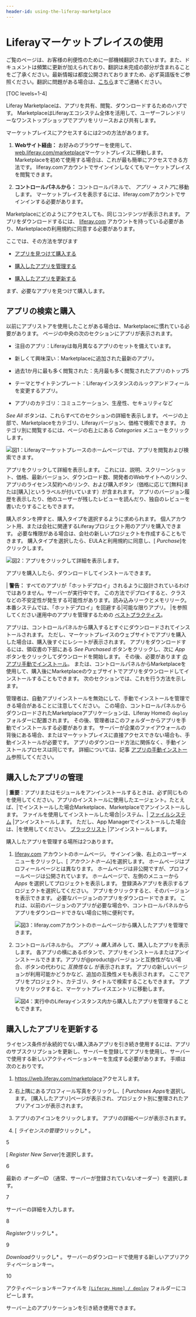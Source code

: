 ```yaml
---
header-id: using-the-liferay-marketplace
---
```


# Liferayマーケットプレイスの使用

<p class="alert alert-info"><span class="wysiwyg-color-blue120">ご覧のページは、お客様の利便性のために一部機械翻訳されています。また、ドキュメントは頻繁に更新が加えられており、翻訳は未完成の部分が含まれることをご了承ください。最新情報は都度公開されておりますため、必ず英語版をご参照ください。翻訳に問題がある場合は、<a href="mailto:support-content-jp@liferay.com">こちら</a>までご連絡ください。</span></p>

[TOC levels=1-4]

Liferay Marketplaceは、アプリを共有、閲覧、ダウンロードするためのハブです。 MarketplaceはLiferayエコシステム全体を活用して、ユーザーフレンドリーなワンストップショップでアプリをリリースおよび共有します。

マーケットプレイスにアクセスするには2つの方法があります。

1.  **Webサイト経由：** お好みのブラウザーを使用して、 [web.liferay.com/marketplace](https://web.liferay.com/marketplace)マーケットプレイスに移動します。 Marketplaceを初めて使用する場合は、これが最も簡単にアクセスできる方法です。 liferay.comアカウントでサインインしなくてもマーケットプレイスを閲覧できます。

2.  **コントロールパネルから：** コントロールパネルで、 *アプリ* → *ストア*に移動します。 マーケットプレイスを表示するには、liferay.comアカウントでサインインする必要があります。

Marketplaceにどのようにアクセスしても、同じコンテンツが表示されます。 アプリをダウンロードするには、 [liferay.com](https://www.liferay.com) アカウントを持っている必要があり、Marketplaceの利用規約に同意する必要があります。

ここでは、その方法を学びます

  - [アプリを見つけて購入する](#finding-and-purchasing-apps)

  - [購入したアプリを管理する](#managing-purchased-apps)

  - [購入したアプリを更新する](#renewing-a-purchased-app)

まず、必要なアプリを見つけて購入します。

## アプリの検索と購入

以前にアプリストアを使用したことがある場合は、Marketplaceに慣れている必要があります。 ページの中央の次のセクションにアプリが表示されます。

  - 注目のアプリ：Liferayは毎月異なるアプリのセットを備えています。

  - 新しくて興味深い：Marketplaceに追加された最新のアプリ。

  - 過去1か月に最も多く閲覧された：先月最も多く閲覧されたアプリのトップ5

  - テーマとサイトテンプレート：Liferayインスタンスのルックアンドフィールを変更するアプリ。

  - アプリのカテゴリ：コミュニケーション、生産性、セキュリティなど

*See All* ボタンは、これらすべてのセクションの詳細を表示します。 ページの上部で、Marketplaceをカテゴリ、Liferayバージョン、価格で検索できます。 カテゴリ別に閲覧するには、ページの右上にある *Categories* メニューをクリックします。

![図1：Liferayマーケットプレースのホームページでは、アプリを閲覧および検索できます。](../../images/marketplace-homepage.png)

アプリをクリックして詳細を表示します。 これには、説明、スクリーンショット、価格、最新バージョン、ダウンロード数、開発者のWebサイトへのリンク、アプリのライセンス契約へのリンク、および購入ボタン（価格に応じて[無料]または[購入]というラベルが付いています）が含まれます。 アプリのバージョン履歴を表示したり、他のユーザーが残したレビューを読んだり、独自のレビューを書いたりすることもできます。

購入ボタンを押すと、購入タイプを選択するように求められます。 個人アカウント用、または会社に関連するLiferayプロジェクト用のアプリを購入できます。 必要な権限がある場合は、会社の新しいプロジェクトを作成することもできます。 購入タイプを選択したら、EULAと利用規約に同意し、[ *Purchase*]をクリックします。

![図2：アプリをクリックして詳細を表示します。](../../images/marketplace-app-details.png)

アプリを購入したら、ダウンロードしてインストールできます。

| **警告：** すべてのアプリが「ホットデプロイ」されるように設計されているわけではありません。サーバーが実行中です。 この方法でデプロイすると、クラスなどの不安定性が発生する可能性があります。読み込みリークとメモリリーク。 本番システムでは、「ホットデプロイ」を回避する|可能な限りアプリ。 |を参照してください運用中のアプリを管理するための [ベストプラクティス](/docs/7-1/user/-/knowledge_base/u/managing-and-configuring-apps#managing-apps-in-production)。

アプリは、コントロールパネルから購入するとすぐにダウンロードされてインストールされます。 ただし、マーケットプレイスのウェブサイトでアプリを購入した場合は、購入後すぐにレシートが表示されます。 アプリをダウンロードするには、領収書の下部にある *See Purchased* ボタンをクリックし、次に *App* ボタンをクリックしてダウンロードを開始します。 その後、必要があります [のアプリ手動でインストール](/docs/7-1/user/-/knowledge_base/u/installing-apps-manually)。 または、コントロールパネルからMarketplaceを使用して、購入後にMarketplaceのウェブサイトでアプリをダウンロードしてインストールすることもできます。 次のセクションでは、これを行う方法を示します。

管理者は、自動アプリインストールを無効にして、手動でインストールを管理できる場合があることに注意してください。 この場合、コントロールパネルからダウンロードされたMarketplaceアプリケーションは、Liferay Homeの `deploy` フォルダーに配置されます。 その後、管理者はこのフォルダーからアプリを手動でインストールする必要があります。 サーバーが企業のファイアウォールの背後にある場合、またはマーケットプレイスに直接アクセスできない場合も、手動インストールが必要です。 アプリのダウンロード方法に関係なく、手動インストールプロセスは同じです。 詳細については、記事 [アプリの手動インストール](/docs/7-1/user/-/knowledge_base/u/installing-apps-manually)参照してください。

## 購入したアプリの管理

| **重要**：アプリまたはモジュールをアンインストールするときは、必ず同じものを使用してください。アプリのインストールに使用したエージェント。たとえば、|でインストールした場合Marketplace、Marketplaceでアンインストールします。 ファイルを使用してインストールした場合|システム、| [ファイルシステム](/docs/7-1/user/-/knowledge_base/u/installing-apps-manually) |アンインストールします。 ただし、App Managerでインストールした場合は、|を使用してください。 [ブラックリスト](/docs/7-1/user/-/knowledge_base/u/blacklisting-osgi-modules-and-components) |アンインストールします。

購入したアプリを管理する場所は2つあります。

1.  [liferay.com](https://www.liferay.com) アカウントのホームページ。 サインイン後、右上のユーザーメニューをクリックし、[ *アカウントホーム*]を選択します。 ホームページはプロフィールページとは異なります。 ホームページは非公開ですが、プロフィールページは公開されています。 ホームページで、左側のメニューから *Apps* を選択してプロジェクトを表示します。 登録済みアプリを表示するプロジェクトを選択してください。 アプリをクリックすると、そのバージョンを表示できます。 必要なバージョンのアプリをダウンロードできます。 これは、以前のバージョンのアプリが必要な場合や、コントロールパネルからアプリをダウンロードできない場合に特に便利です。

    ![図3：liferay.comアカウントのホームページから購入したアプリを管理できます。](../../images/marketplace-project-apps.png)

2.  コントロールパネルから。 *アプリ* → *購入済み* して、購入したアプリを表示します。 各アプリの横にあるボタンで、アプリをインストールまたはアンインストールできます。アプリが@product@バージョンと互換性がない場合、ボタンの代わりに *互換性なし* が表示されます。 アプリの新しいバージョンが利用可能かどうかなど、追加の互換性メモも表示されます。 ここでアプリをプロジェクト、カテゴリ、タイトルで検索することもできます。 アプリをクリックすると、マーケットプレイスエントリに移動します。

    ![図4：実行中のLiferayインスタンス内から購入したアプリを管理することもできます。](../../images/marketplace-purchased.png)

## 購入したアプリを更新する

ライセンス条件が永続的でない購入済みアプリを引き続き使用するには、アプリのサブスクリプションを更新し、サーバーを登録してアプリを使用し、サーバーで使用する新しいアクティベーションキーを生成する必要があります。 手順は次のとおりです。

1.  <https://web.liferay.com/marketplace>アクセスします。

2.  右上隅にあるプロフィール写真をクリックし、[ *Purchases Apps*を選択します。 [購入したアプリ]ページが表示され、プロジェクト別に整理されたアプリアイコンが表示されます。

3.  アプリのアイコンをクリックします。 アプリの詳細ページが表示されます。

4.  [ *ライセンスの管理*クリックし* 。</p></li>

5

[ *Register New Server*]を選択します。

6

最新の *オーダーID* （通常、サーバーが登録されていないオーダー）を選択します。

7

サーバーの詳細を入力します。

8

*Register*クリックし* 。</p></li>

9

*Download*クリックし* 。 サーバーのダウンロードで使用する新しいアプリアクティベーションキー。</p></li>

10

アクティベーションキーファイルを [`[Liferay Home] / deploy`](/docs/7-1/deploy/-/knowledge_base/d/installing-liferay#liferay-home) フォルダーにコピーします。</ol>

サーバー上のアプリケーションを引き続き使用できます。
